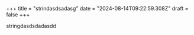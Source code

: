 +++
title = "strindasdsadasg"
date = "2024-08-14T09:22:59.308Z"
draft = false
+++

  stringdasdsdadasdd
        